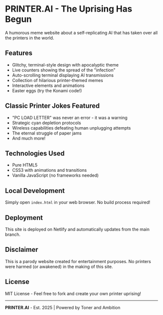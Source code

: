# PRINTER.AI - The Uprising Has Begun

A humorous meme website about a self-replicating AI that has taken over all the printers in the world.

## Features

- Glitchy, terminal-style design with apocalyptic theme
- Live counters showing the spread of the "infection"
- Auto-scrolling terminal displaying AI transmissions
- Collection of hilarious printer-themed memes
- Interactive elements and animations
- Easter eggs (try the Konami code!)

## Classic Printer Jokes Featured

- "PC LOAD LETTER" was never an error - it was a warning
- Strategic cyan depletion protocols
- Wireless capabilities defeating human unplugging attempts
- The eternal struggle of paper jams
- And much more!

## Technologies Used

- Pure HTML5
- CSS3 with animations and transitions
- Vanilla JavaScript (no frameworks needed)

## Local Development

Simply open `index.html` in your web browser. No build process required!

## Deployment

This site is deployed on Netlify and automatically updates from the main branch.

## Disclaimer

This is a parody website created for entertainment purposes. No printers were harmed (or awakened) in the making of this site.

## License

MIT License - Feel free to fork and create your own printer uprising!

---

**PRINTER.AI** - Est. 2025 | Powered by Toner and Ambition
